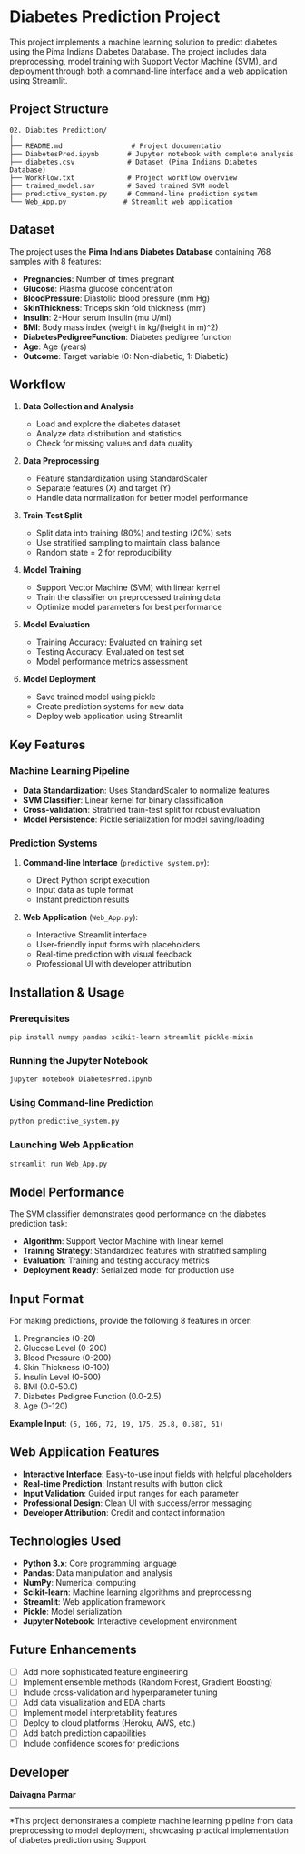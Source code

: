 # Diabetes Prediction Project

This project implements a machine learning solution to predict diabetes using the Pima Indians Diabetes Database. The project includes data preprocessing, model training with Support Vector Machine (SVM), and deployment through both a command-line interface and a web application using Streamlit.

## Project Structure

```
02. Diabites Prediction/
│
├── README.md                 # Project documentatio
├── DiabetesPred.ipynb       # Jupyter notebook with complete analysis
├── diabetes.csv             # Dataset (Pima Indians Diabetes Database)
├── WorkFlow.txt             # Project workflow overview
├── trained_model.sav        # Saved trained SVM model
├── predictive_system.py     # Command-line prediction system
└── Web_App.py              # Streamlit web application
```

## Dataset

The project uses the **Pima Indians Diabetes Database** containing 768 samples with 8 features:
- **Pregnancies**: Number of times pregnant
- **Glucose**: Plasma glucose concentration
- **BloodPressure**: Diastolic blood pressure (mm Hg)
- **SkinThickness**: Triceps skin fold thickness (mm)
- **Insulin**: 2-Hour serum insulin (mu U/ml)
- **BMI**: Body mass index (weight in kg/(height in m)^2)
- **DiabetesPedigreeFunction**: Diabetes pedigree function
- **Age**: Age (years)
- **Outcome**: Target variable (0: Non-diabetic, 1: Diabetic)

## Workflow

1. **Data Collection and Analysis**
   - Load and explore the diabetes dataset
   - Analyze data distribution and statistics
   - Check for missing values and data quality

2. **Data Preprocessing**
   - Feature standardization using StandardScaler
   - Separate features (X) and target (Y)
   - Handle data normalization for better model performance

3. **Train-Test Split**
   - Split data into training (80%) and testing (20%) sets
   - Use stratified sampling to maintain class balance
   - Random state = 2 for reproducibility

4. **Model Training**
   - Support Vector Machine (SVM) with linear kernel
   - Train the classifier on preprocessed training data
   - Optimize model parameters for best performance

5. **Model Evaluation**
   - Training Accuracy: Evaluated on training set
   - Testing Accuracy: Evaluated on test set
   - Model performance metrics assessment

6. **Model Deployment**
   - Save trained model using pickle
   - Create prediction systems for new data
   - Deploy web application using Streamlit

## Key Features

### Machine Learning Pipeline
- **Data Standardization**: Uses StandardScaler to normalize features
- **SVM Classifier**: Linear kernel for binary classification
- **Cross-validation**: Stratified train-test split for robust evaluation
- **Model Persistence**: Pickle serialization for model saving/loading

### Prediction Systems
1. **Command-line Interface** (`predictive_system.py`):
   - Direct Python script execution
   - Input data as tuple format
   - Instant prediction results

2. **Web Application** (`Web_App.py`):
   - Interactive Streamlit interface
   - User-friendly input forms with placeholders
   - Real-time prediction with visual feedback
   - Professional UI with developer attribution

## Installation & Usage

### Prerequisites
```bash
pip install numpy pandas scikit-learn streamlit pickle-mixin
```

### Running the Jupyter Notebook
```bash
jupyter notebook DiabetesPred.ipynb
```

### Using Command-line Prediction
```bash
python predictive_system.py
```

### Launching Web Application
```bash
streamlit run Web_App.py
```

## Model Performance

The SVM classifier demonstrates good performance on the diabetes prediction task:
- **Algorithm**: Support Vector Machine with linear kernel
- **Training Strategy**: Standardized features with stratified sampling
- **Evaluation**: Training and testing accuracy metrics
- **Deployment Ready**: Serialized model for production use

## Input Format

For making predictions, provide the following 8 features in order:
1. Pregnancies (0-20)
2. Glucose Level (0-200)
3. Blood Pressure (0-200)  
4. Skin Thickness (0-100)
5. Insulin Level (0-500)
6. BMI (0.0-50.0)
7. Diabetes Pedigree Function (0.0-2.5)
8. Age (0-120)

**Example Input**: `(5, 166, 72, 19, 175, 25.8, 0.587, 51)`

## Web Application Features

- **Interactive Interface**: Easy-to-use input fields with helpful placeholders
- **Real-time Prediction**: Instant results with button click
- **Input Validation**: Guided input ranges for each parameter
- **Professional Design**: Clean UI with success/error messaging
- **Developer Attribution**: Credit and contact information

## Technologies Used

- **Python 3.x**: Core programming language
- **Pandas**: Data manipulation and analysis
- **NumPy**: Numerical computing
- **Scikit-learn**: Machine learning algorithms and preprocessing
- **Streamlit**: Web application framework
- **Pickle**: Model serialization
- **Jupyter Notebook**: Interactive development environment

## Future Enhancements

- [ ] Add more sophisticated feature engineering
- [ ] Implement ensemble methods (Random Forest, Gradient Boosting)
- [ ] Include cross-validation and hyperparameter tuning
- [ ] Add data visualization and EDA charts
- [ ] Implement model interpretability features
- [ ] Deploy to cloud platforms (Heroku, AWS, etc.)
- [ ] Add batch prediction capabilities
- [ ] Include confidence scores for predictions

## Developer

**Daivagna Parmar**

---

*This project demonstrates a complete machine learning pipeline from data preprocessing to model deployment, showcasing practical implementation of diabetes prediction using Support